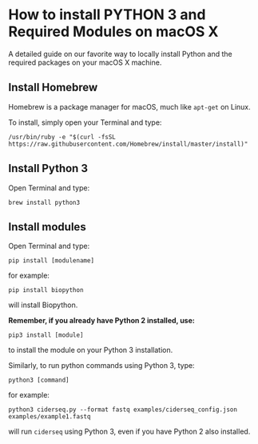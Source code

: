 # How to install PYTHON 3 and Required Modules on macOS X

A detailed guide on our favorite way to locally install Python and the required packages on your macOS X machine. 

## Install Homebrew

Homebrew is a package manager for macOS, much like `apt-get` on Linux.

To install, simply open your Terminal and type:
```
/usr/bin/ruby -e "$(curl -fsSL https://raw.githubusercontent.com/Homebrew/install/master/install)"
```

## Install Python 3

Open Terminal and type:

```
brew install python3
```

## Install modules

Open Terminal and type:

```
pip install [modulename]
```

for example:

```
pip install biopython
```

will install Biopython.


**Remember, if you already have Python 2 installed, use:**

```
pip3 install [module]
```

to install the module on your Python 3 installation. 

Similarly, to run python commands using Python 3, type:

```
python3 [command]
```

for example:

```
python3 ciderseq.py --format fastq examples/ciderseq_config.json examples/example1.fastq
```

will run `ciderseq` using Python 3, even if you have Python 2 also installed. 
